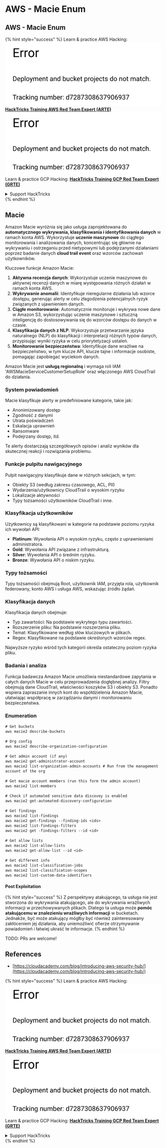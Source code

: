 # AWS - Macie Enum

## AWS - Macie Enum

{% hint style="success" %}
Learn & practice AWS Hacking:<img src="../../../../.gitbook/assets/image (1) (1).png" alt="" data-size="line">[**HackTricks Training AWS Red Team Expert (ARTE)**](https://training.hacktricks.xyz/courses/arte)<img src="../../../../.gitbook/assets/image (1) (1).png" alt="" data-size="line">\
Learn & practice GCP Hacking: <img src="../../../../.gitbook/assets/image (2).png" alt="" data-size="line">[**HackTricks Training GCP Red Team Expert (GRTE)**<img src="../../../../.gitbook/assets/image (2).png" alt="" data-size="line">](https://training.hacktricks.xyz/courses/grte)

<details>

<summary>Support HackTricks</summary>

* Check the [**subscription plans**](https://github.com/sponsors/carlospolop)!
* **Join the** 💬 [**Discord group**](https://discord.gg/hRep4RUj7f) or the [**telegram group**](https://t.me/peass) or **follow** us on **Twitter** 🐦 [**@hacktricks\_live**](https://twitter.com/hacktricks\_live)**.**
* **Share hacking tricks by submitting PRs to the** [**HackTricks**](https://github.com/carlospolop/hacktricks) and [**HackTricks Cloud**](https://github.com/carlospolop/hacktricks-cloud) github repos.

</details>
{% endhint %}

## Macie

Amazon Macie wyróżnia się jako usługa zaprojektowana do **automatycznego wykrywania, klasyfikowania i identyfikowania danych** w ramach konta AWS. Wykorzystuje **uczenie maszynowe** do ciągłego monitorowania i analizowania danych, koncentrując się głównie na wykrywaniu i ostrzeganiu przed nietypowymi lub podejrzanymi działaniami poprzez badanie danych **cloud trail event** oraz wzorców zachowań użytkowników.

Kluczowe funkcje Amazon Macie:

1. **Aktywna recenzja danych**: Wykorzystuje uczenie maszynowe do aktywnej recenzji danych w miarę występowania różnych działań w ramach konta AWS.
2. **Wykrywanie anomalii**: Identyfikuje nieregularne działania lub wzorce dostępu, generując alerty w celu złagodzenia potencjalnych ryzyk związanych z ujawnieniem danych.
3. **Ciągłe monitorowanie**: Automatycznie monitoruje i wykrywa nowe dane w Amazon S3, wykorzystując uczenie maszynowe i sztuczną inteligencję do dostosowywania się do wzorców dostępu do danych w czasie.
4. **Klasyfikacja danych z NLP**: Wykorzystuje przetwarzanie języka naturalnego (NLP) do klasyfikacji i interpretacji różnych typów danych, przypisując wyniki ryzyka w celu priorytetyzacji ustaleń.
5. **Monitorowanie bezpieczeństwa**: Identyfikuje dane wrażliwe na bezpieczeństwo, w tym klucze API, klucze tajne i informacje osobiste, pomagając zapobiegać wyciekom danych.

Amazon Macie jest **usługą regionalną** i wymaga roli IAM 'AWSMacieServiceCustomerSetupRole' oraz włączonego AWS CloudTrail do działania.

### System powiadomień

Macie klasyfikuje alerty w predefiniowane kategorie, takie jak:

* Anonimizowany dostęp
* Zgodność z danymi
* Utrata poświadczeń
* Eskalacja uprawnień
* Ransomware
* Podejrzany dostęp, itd.

Te alerty dostarczają szczegółowych opisów i analiz wyników dla skutecznej reakcji i rozwiązania problemu.

### Funkcje pulpitu nawigacyjnego

Pulpit nawigacyjny klasyfikuje dane w różnych sekcjach, w tym:

* Obiekty S3 (według zakresu czasowego, ACL, PII)
* Wydarzenia/użytkownicy CloudTrail o wysokim ryzyku
* Lokalizacje aktywności
* Typy tożsamości użytkowników CloudTrail i inne.

### Klasyfikacja użytkowników

Użytkownicy są klasyfikowani w kategorie na podstawie poziomu ryzyka ich wywołań API:

* **Platinum**: Wywołania API o wysokim ryzyku, często z uprawnieniami administratora.
* **Gold**: Wywołania API związane z infrastrukturą.
* **Silver**: Wywołania API o średnim ryzyku.
* **Bronze**: Wywołania API o niskim ryzyku.

### Typy tożsamości

Typy tożsamości obejmują Root, użytkownik IAM, przyjęta rola, użytkownik federowany, konto AWS i usługa AWS, wskazując źródło żądań.

### Klasyfikacja danych

Klasyfikacja danych obejmuje:

* Typ zawartości: Na podstawie wykrytego typu zawartości.
* Rozszerzenie pliku: Na podstawie rozszerzenia pliku.
* Temat: Klasyfikowane według słów kluczowych w plikach.
* Regex: Klasyfikowane na podstawie określonych wzorców regex.

Najwyższe ryzyko wśród tych kategorii określa ostateczny poziom ryzyka pliku.

### Badania i analiza

Funkcja badawcza Amazon Macie umożliwia niestandardowe zapytania w całych danych Macie w celu przeprowadzenia dogłębnej analizy. Filtry obejmują dane CloudTrail, właściwości koszyków S3 i obiekty S3. Ponadto wspiera zapraszanie innych kont do współdzielenia Amazon Macie, ułatwiając współpracę w zarządzaniu danymi i monitorowaniu bezpieczeństwa.

### Enumeration
```
# Get buckets
aws macie2 describe-buckets

# Org config
aws macie2 describe-organization-configuration

# Get admin account (if any)
aws macie2 get-administrator-account
aws macie2 list-organization-admin-accounts # Run from the management account of the org

# Get macie account members (run this form the admin account)
aws macie2 list-members

# Check if automated sensitive data discovey is enabled
aws macie2 get-automated-discovery-configuration

# Get findings
aws macie2 list-findings
aws macie2 get-findings --finding-ids <ids>
aws macie2 list-findings-filters
aws macie2 get -findings-filters --id <id>

# Get allow lists
aws macie2 list-allow-lists
aws macie2 get-allow-list --id <id>

# Get different info
aws macie2 list-classification-jobs
aws macie2 list-classification-scopes
aws macie2 list-custom-data-identifiers
```
#### Post Exploitation

{% hint style="success" %}
Z perspektywy atakującego, ta usługa nie jest stworzona do wykrywania atakującego, ale do wykrywania wrażliwych informacji w przechowywanych plikach. Dlatego ta usługa może **pomóc atakującemu w znalezieniu wrażliwych informacji** w bucketach.\
Jednakże, być może atakujący mógłby być również zainteresowany zakłóceniem jej działania, aby uniemożliwić ofierze otrzymywanie powiadomień i łatwiej ukraść te informacje.
{% endhint %}

TODO: PRs are welcome!

## References

* [https://cloudacademy.com/blog/introducing-aws-security-hub/](https://cloudacademy.com/blog/introducing-aws-security-hub/)

{% hint style="success" %}
Learn & practice AWS Hacking:<img src="../../../../.gitbook/assets/image (1) (1).png" alt="" data-size="line">[**HackTricks Training AWS Red Team Expert (ARTE)**](https://training.hacktricks.xyz/courses/arte)<img src="../../../../.gitbook/assets/image (1) (1).png" alt="" data-size="line">\
Learn & practice GCP Hacking: <img src="../../../../.gitbook/assets/image (2).png" alt="" data-size="line">[**HackTricks Training GCP Red Team Expert (GRTE)**<img src="../../../../.gitbook/assets/image (2).png" alt="" data-size="line">](https://training.hacktricks.xyz/courses/grte)

<details>

<summary>Support HackTricks</summary>

* Check the [**subscription plans**](https://github.com/sponsors/carlospolop)!
* **Join the** 💬 [**Discord group**](https://discord.gg/hRep4RUj7f) or the [**telegram group**](https://t.me/peass) or **follow** us on **Twitter** 🐦 [**@hacktricks\_live**](https://twitter.com/hacktricks\_live)**.**
* **Share hacking tricks by submitting PRs to the** [**HackTricks**](https://github.com/carlospolop/hacktricks) and [**HackTricks Cloud**](https://github.com/carlospolop/hacktricks-cloud) github repos.

</details>
{% endhint %}
